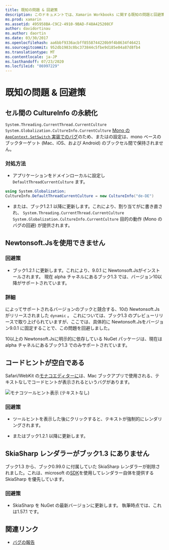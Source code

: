 ```yaml
---
title: 既知の問題 & 回避策
description: このドキュメントでは、Xamarin Workbooks に関する既知の問題と回避策について説明します。 CultureInfo の問題、JSON の問題などについて説明します。
ms.prod: xamarin
ms.assetid: 495958BA-C9C2-4910-9BAD-F48A425208CF
author: davidortinau
ms.author: daortin
ms.date: 03/30/2017
ms.openlocfilehash: aa6bbf9336acbff8558744220b9f4b8634f46421
ms.sourcegitcommit: 952db1983c0bc373844c5fbe9d185e04a87d8fb4
ms.translationtype: MT
ms.contentlocale: ja-JP
ms.lasthandoff: 07/23/2020
ms.locfileid: "86997229"
---
```

# <a name="known-issues--workarounds"></a>既知の問題 & 回避策

## <a name="persistence-of-cultureinfo-across-cells"></a>セル間の CultureInfo の永続化

`System.Threading.CurrentThread.CurrentCulture` `System.Globalization.CultureInfo.CurrentCulture` [Mono の `AppContext.SetSwitch` 実装でのバグ][appcontext-bug]のため、またはの設定は、mono ベースのブックターゲット (Mac、iOS、および Android) のブックセル間で保持されません。

### <a name="workarounds"></a>対処方法

- アプリケーションをドメインローカルに設定し `DefaultThreadCurrentCulture` ます。

```csharp
using System.Globalization;
CultureInfo.DefaultThreadCurrentCulture = new CultureInfo("de-DE")
```

- または、ブック1.2.1 以降に更新します。これにより、割り当てがに書き直され、 `System.Threading.CurrentThread.CurrentCulture` `System.Globalization.CultureInfo.CurrentCulture` 目的の動作 (Mono のバグの回避) が提供されます。

## <a name="unable-to-use-newtonsoftjson"></a>Newtonsoft.Jsを使用できません

### <a name="workaround"></a>回避策

- ブック1.2.1 に更新します。これにより、9.0.1 に Newtonsoft.Jsがインストールされます。
  現在 alpha チャネルにあるブック1.3 では、バージョン10以降がサポートされています。

### <a name="details"></a>詳細

によってサポートされるバージョンのブックと競合する、10の Newtonsoft.Jsがリリースされました `dynamic` 。 これについては、ブック1.3 のプレビューリリースで取り上げられていますが、ここでは、具体的に Newtonsoft.Jsをバージョン9.0.1 に固定することで、この問題を回避しました。

10以上の Newtonsoft.Jsに明示的に依存している NuGet パッケージは、現在は alpha チャネルにあるブック1.3 でのみサポートされています。

## <a name="code-tooltips-are-blank"></a>コードヒントが空白である

Safari/WebKit の[モナコエディターに][monaco-bug]は、Mac ブックアプリで使用される、テキストなしでコードヒントが表示されるというバグがあります。

![モナコツールヒント表示 (テキストなし)](general-images/monaco-signature-help-bug.png)

### <a name="workaround"></a>回避策

- ツールヒントを表示した後にクリックすると、テキストが強制的にレンダリングされます。

- またはブック1.2.1 以降に更新します。

[appcontext-bug]: https://bugzilla.xamarin.com/show_bug.cgi?id=54448
[monaco-bug]: https://github.com/Microsoft/monaco-editor/issues/408

## <a name="skiasharp-renderers-are-missing-in-workbooks-13"></a>SkiaSharp レンダラーがブック1.3 にありません

ブック1.3 から、ブック0.99.0 に付属していた SkiaSharp レンダラーが削除されました。これは、microsoft の[SDK](~/tools/workbooks/sdk/index.md)を使用してレンダラー自体を提供する SkiaSharp を優先しています。

### <a name="workaround"></a>回避策

- SkiaSharp を NuGet の最新バージョンに更新します。 執筆時点では、これは1.57.1 です。

## <a name="related-links"></a>関連リンク

- [バグの報告](~/tools/workbooks/install.md#reporting-bugs)

